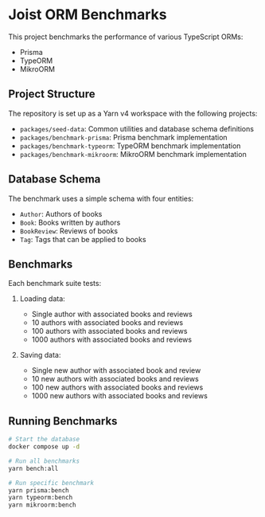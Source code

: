 # Joist ORM Benchmarks

This project benchmarks the performance of various TypeScript ORMs:

- Prisma
- TypeORM
- MikroORM

## Project Structure

The repository is set up as a Yarn v4 workspace with the following projects:

- `packages/seed-data`: Common utilities and database schema definitions
- `packages/benchmark-prisma`: Prisma benchmark implementation
- `packages/benchmark-typeorm`: TypeORM benchmark implementation
- `packages/benchmark-mikroorm`: MikroORM benchmark implementation

## Database Schema

The benchmark uses a simple schema with four entities:

- `Author`: Authors of books
- `Book`: Books written by authors
- `BookReview`: Reviews of books
- `Tag`: Tags that can be applied to books

## Benchmarks

Each benchmark suite tests:

1. Loading data:
   - Single author with associated books and reviews
   - 10 authors with associated books and reviews
   - 100 authors with associated books and reviews
   - 1000 authors with associated books and reviews

2. Saving data:
   - Single new author with associated book and review
   - 10 new authors with associated books and reviews
   - 100 new authors with associated books and reviews
   - 1000 new authors with associated books and reviews

## Running Benchmarks

```bash
# Start the database
docker compose up -d

# Run all benchmarks
yarn bench:all

# Run specific benchmark
yarn prisma:bench
yarn typeorm:bench
yarn mikroorm:bench
```
